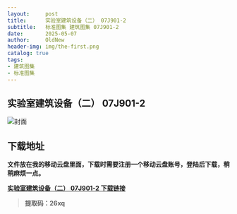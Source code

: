```yaml
---
layout:     post
title:      实验室建筑设备（二） 07J901-2
subtitle:   标准图集 建筑图集 07J901-2
date:       2025-05-07
author:     OldNew
header-img: img/the-first.png
catalog: true
tags:
- 建筑图集
- 标准图集
---
```

## 实验室建筑设备（二） 07J901-2
![封面](https://pic1.imgdb.cn/item/6819824058cb8da5c8ded71d.jpg)

## 下载地址 ##
**文件放在我的移动云盘里面，下载时需要注册一个移动云盘账号，登陆后下载，稍稍麻烦一点。**  
  
[**实验室建筑设备（二） 07J901-2 下载链接**](https://caiyun.139.com/m/i?2nc6nonKQsHpr)

> **提取码：26xq**
